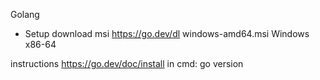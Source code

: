 Golang

* Setup
download msi
https://go.dev/dl
  windows-amd64.msi Windows x86-64

instructions
https://go.dev/doc/install
  in cmd: go version